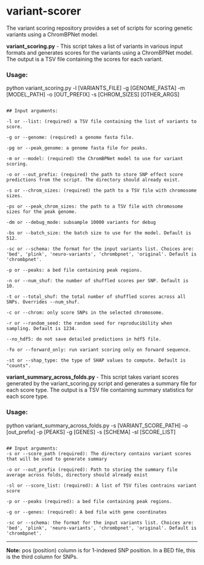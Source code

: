# variant-scorer
The variant scoring repository provides a set of scripts for scoring genetic variants using a ChromBPNet model. 

**variant_scoring.py** - This script takes a list of variants in various input formats and generates scores for the variants using a ChromBPNet model. The output is a TSV file containing the scores for each variant. 

### Usage:

python variant_scoring.py -l [VARIANTS_FILE] -g [GENOME_FASTA] -m [MODEL_PATH] -o [OUT_PREFIX] -s [CHROM_SIZES] [OTHER_ARGS]

````

## Input arguments:

-l or --list: (required) a TSV file containing the list of variants to score.

-g or --genome: (required) a genome fasta file.

-pg or --peak_genome: a genome fasta file for peaks.

-m or --model: (required) the ChromBPNet model to use for variant scoring.

-o or --out_prefix: (required) the path to store SNP effect score predictions from the script. The directory should already exist.

-s or --chrom_sizes: (required) the path to a TSV file with chromosome sizes.

-ps or --peak_chrom_sizes: the path to a TSV file with chromosome sizes for the peak genome.

-dm or --debug_mode: subsample 10000 variants for debug

-bs or --batch_size: the batch size to use for the model. Default is 512.

-sc or --schema: the format for the input variants list. Choices are: 'bed', 'plink', 'neuro-variants', 'chrombpnet', 'original'. Default is 'chrombpnet'.

-p or --peaks: a bed file containing peak regions.

-n or --num_shuf: the number of shuffled scores per SNP. Default is 10.

-t or --total_shuf: the total number of shuffled scores across all SNPs. Overrides --num_shuf.

-c or --chrom: only score SNPs in the selected chromosome.

-r or --random_seed: the random seed for reproducibility when sampling. Default is 1234.

--no_hdf5: do not save detailed predictions in hdf5 file.

-fo or --forward_only: run variant scoring only on forward sequence.

-st or --shap_type: the type of SHAP values to compute. Default is "counts".

````

**variant_summary_across_folds.py** - This script takes variant scores generated by the variant_scoring.py script and generates a summary file for each score type. The output is a TSV file containing summary statistics for each score type. 

### Usage:
python variant_summary_across_folds.py -s [VARIANT_SCORE_PATH] -o [out_prefix] -p [PEAKS] -g [GENES] -s [SCHEMA] -sl [SCORE_LIST]

````

## Input arguments:
-s or --score_path (required): The directory contains variant scores that will be used to generate summary

-o or --out_prefix (required): Path to storing the summary file average across folds, directory should already exist

-sl or --score_list: (required): A list of TSV files contrains variant score

-p or --peaks (required): a bed file containing peak regions.

-g or --genes: (required): A bed file with gene coordinates

-sc or --schema: the format for the input variants list. Choices are: 'bed', 'plink', 'neuro-variants', 'chrombpnet', 'original'. Default is 'chrombpnet'.

````

---

**Note:** pos (position) column is for 1-indexed SNP position. In a BED file, this is the third column for SNPs.
